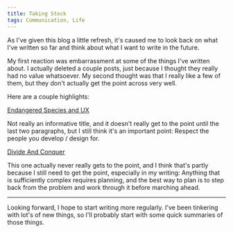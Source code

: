 ```yaml
---
title: Taking Stock
tags: Communication, Life
---
```


As I've given this blog a little refresh, it's caused me to look back
on what I've written so far and think about what I want to write in the
future.

My first reaction was embarrassment at some of the things I've written
about. I actually deleted a couple posts, just because I thought they really
had no value whatsoever. My second thought was that I really like a few of
them, but they don't actually get the point across very well.

Here are a couple highlights:

[Endangered Species and UX](/2010/12/01/endangered-species-and-ux.html)

Not really an informative title, and it doesn't really get to the point until
the last two paragraphs, but I still think it's an important point: Respect
the people you develop / design for.

[Divide And Conquer](/2010/09/16/divide-and-conquer.html)

This one actually never really gets to the point, and I think that's partly
because I still need to get the point, especially in my writing: Anything that
is sufficiently complex requires planning, and the best way to plan is to
step back from the problem and work through it before marching ahead.

---

Looking forward, I hope to start writing more regularly. I've been tinkering
with lot's of new things, so I'll probably start with some quick summaries of
those things.
